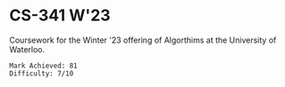 # CS-341 W'23
Coursework for the Winter '23 offering of Algorthims at the University of Waterloo.
```
Mark Achieved: 81
Difficulty: 7/10
```
